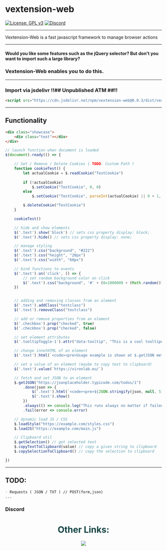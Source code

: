# vextension-web

[![License: GPL v3](https://img.shields.io/badge/License-LGPL%20v3-blue.svg)](LICENSE)
[![Discord](https://img.shields.io/discord/785956343407181824.svg)](https://discord.gg/wvcX92VyEH)
_________

Vextension-Web is a fast javascript framework to manage browser actions

----------

#### Would you like some features such as the jQuery selector? But don't you want to import such a large library?

### Vextension-Web enables you to do this.

----------

### Import via jsdelivr !!## Unpublished ATM ##!!

```html
<script src="https://cdn.jsdelivr.net/npm/vextension-web@0.0.3/dist/vextension-web.min.js"></script>

```

----------


## Functionality

```html
<div class="showcase">
    <div class="text"></div>
</div>
```

```js
// launch function when document is loaded
$(document).ready(() => {

    // Set / Remove / Delete Cookies ( TODO: Custom Path )
    function cookieTest() {
        let actualCookie = $.readCookie("TestCookie")
        
        if (!actualCookie)
            $.setCookie("TestCookie", 0, 0)
        else
            $.setCookie("TestCookie", parseInt(actualCookie) || 0 + 1, 1)

        $.deleteCookie("TestCookie")
    }

    cookieTest()

    // hide and show elements
    $('.text').show('block') // sets css property display: block;
    $('.text').hide() // sets css property display: none;

    // manage styling
    $('.text').css("background", "#222")
    $('.text').css("height", "20px")
    $('.text').css("width", "60px")

    // bind functions to events
    $('.text').on('click', () => {
        // set random background color on click
        $('.text').css("background", '#' + (0x1000000 + (Math.random()) * 0xffffff).toString(16).substr(1, 6))
    })


    // adding and removing classes from an alement
    $('.text').addClass("testclass")
    $('.text').removeClass("testclass")

    // add or remove properties from an element
    $('.checkbox').prop("checked", true)
    $('.checkbox').prop("checked", false)

    // set element attributes
    $('.tooltipToggle-1').attr("data-tooltip", "This is a cool tooltiped element")

    // change innetHTML of an element 
    $('.text').html(`<code><pre>Usage example is shown at $.getJSON method</pre></code>`)

    // set a value of an element (maybe to copy text to clipboard)
    $('.text').value(`https://vironlab.eu/`)

    // fetch and set JSON to an element
    $.getJSON("https://jsonplaceholder.typicode.com/todos/1")
        .done(json => {
            $('.text').html(`<code><pre>${JSON.stringify(json, null, 5).split("\n").join("<br>")}</pre></code>`)
            $('.text').show()
        })
        .always(() => console.log("This runs always no matter if failed or done"))
        .fail(error => console.error)

    // dynamic load JS / CSS
    $.loadStyle("https://example.com/styles.css")
    $.loadJS("https://example.com/main.js")

    // Clipboard util
    $.getSelection() // get selected text
    $.copyTextToClipboard(value) // copy a given string to clipboard
    $.copySelectionToClipboard() // copy the selection to clipboard

})

```
______

## TODO: 
```markdown
- Requests ( JSON / TXT ) // POST(form,json)
...
```

### Discord

<div align="center">
    <h1 style="color:#154444">Other Links:</h1>
    <a style="color:#00ff00" target="_blank" href="https://discord.gg/wvcX92VyEH"><img src="https://img.shields.io/discord/785956343407181824?label=vironlab.eu%20Discord&logo=Discord&logoColor=%23ffffff&style=flat-square"></img></a>
</div>
